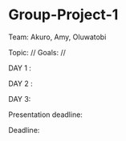 # Group-Project-1

Team: Akuro, Amy, Oluwatobi


Topic: //
Goals: //


DAY 1 : 


DAY 2 :


DAY 3: 

Presentation deadline: 


Deadline:
